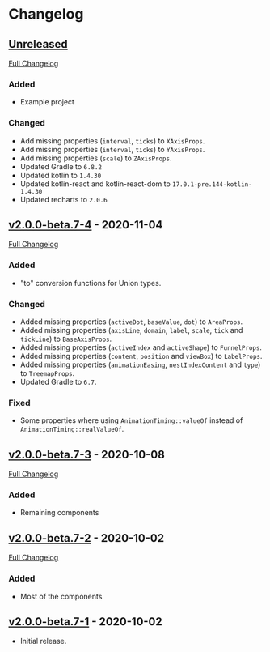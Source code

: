 # Changelog

## [Unreleased](https://gitlab.com/gm666q/kotlin-recharts/-/tree/HEAD)

[Full Changelog](https://gitlab.com/gm666q/kotlin-recharts/-/compare/v2.0.0-beta.7-4...HEAD)

### Added

- Example project

### Changed

- Add missing properties (`interval`, `ticks`) to `XAxisProps`.
- Add missing properties (`interval`, `ticks`) to `YAxisProps`.
- Add missing properties (`scale`) to `ZAxisProps`.
- Updated Gradle to `6.8.2`
- Updated kotlin to `1.4.30`
- Updated kotlin-react and kotlin-react-dom to `17.0.1-pre.144-kotlin-1.4.30`
- Updated recharts to `2.0.6`

## [v2.0.0-beta.7-4](https://gitlab.com/gm666q/kotlin-recharts/-/tree/v2.0.0-beta.7-4) - 2020-11-04

[Full Changelog](https://gitlab.com/gm666q/kotlin-recharts/-/compare/v2.0.0-beta.7-3...v2.0.0-beta.7-4)

### Added

- "to" conversion functions for Union types.

### Changed

- Added missing properties (`activeDot`, `baseValue`, `dot`) to `AreaProps`.
- Added missing properties (`axisLine`, `domain`, `label`, `scale`, `tick` and `tickLine`) to `BaseAxisProps`.
- Added missing properties (`activeIndex` and `activeShape`) to `FunnelProps`.
- Added missing properties (`content`, `position` and `viewBox`) to `LabelProps`.
- Added missing properties (`animationEasing`, `nestIndexContent` and `type`) to `TreemapProps`.
- Updated Gradle to `6.7`.

### Fixed

- Some properties where using `AnimationTiming::valueOf` instead of `AnimationTiming::realValueOf`.

## [v2.0.0-beta.7-3](https://gitlab.com/gm666q/kotlin-recharts/-/tree/v2.0.0-beta.7-3) - 2020-10-08

[Full Changelog](https://gitlab.com/gm666q/kotlin-recharts/-/compare/v2.0.0-beta.7-2...v2.0.0-beta.7-3)

### Added

- Remaining components

## [v2.0.0-beta.7-2](https://gitlab.com/gm666q/kotlin-recharts/-/tree/v2.0.0-beta.7-2) - 2020-10-02

[Full Changelog](https://gitlab.com/gm666q/kotlin-recharts/-/compare/v2.0.0-beta.7-1...v2.0.0-beta.7-2)

### Added

- Most of the components

## [v2.0.0-beta.7-1](https://gitlab.com/gm666q/kotlin-recharts/-/tree/v2.0.0-beta.7-1) - 2020-10-02

- Initial release.
